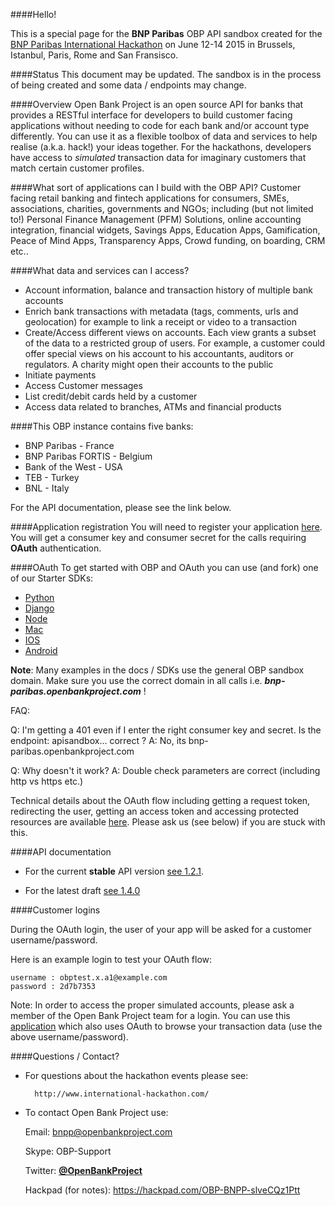####Hello!

This is a special page for the **BNP Paribas** OBP API sandbox created for the [BNP Paribas International Hackathon](http://www.international-hackathon.com/) on June 12-14 2015 in Brussels, Istanbul, Paris, Rome and San Fransisco.  


####Status
This document may be updated. The sandbox is in the process of being created and some data / endpoints may change.

####Overview
Open Bank Project is an open source API for banks that provides a RESTful interface for developers to build customer facing applications without needing to code for each bank and/or account type differently. You can use it as a flexible toolbox of data and services to help realise (a.k.a. hack!) your ideas together. For the hackathons, developers have access to *simulated* transaction data for imaginary customers that match certain customer profiles.   

####What sort of applications can I build with the OBP API?
Customer facing retail banking and fintech applications for consumers, SMEs, associations, charities, governments and NGOs; including (but not limited to!) Personal Finance Management (PFM) Solutions, online accounting integration, financial widgets, Savings Apps, Education Apps, Gamification, Peace of Mind Apps, Transparency Apps, Crowd funding, on boarding, CRM etc.. 

####What data and services can I access?
* Account information, balance and transaction history of multiple bank accounts
* Enrich bank transactions with metadata (tags, comments, urls and geolocation) for example to link a receipt or video to a transaction
* Create/Access different views on accounts. Each view grants a subset of the data to a restricted group of users. For example, a customer could offer special views on his account to his accountants, auditors or regulators. A charity might open their accounts to the public
* Initiate payments
* Access Customer messages
* List credit/debit cards held by a customer
* Access data related to branches, ATMs and financial products 

####This OBP instance contains five banks: 

* BNP Paribas - France
* BNP Paribas FORTIS - Belgium
* Bank of the West - USA
* TEB - Turkey
* BNL - Italy
 

For the API documentation, please see the link below. 

####Application registration 
You will need to register your application [here](https://bnp-paribas.openbankproject.com/consumer-registration). You will get a consumer key and consumer secret for the calls requiring **OAuth** authentication.


####OAuth
To get started with OBP and OAuth you can use (and fork) one of our Starter SDKs:

* [Python](https://github.com/OpenBankProject/Hello-OBP-OAuth1.0a-Python)
* [Django](https://github.com/OpenBankProject/Hello-OBP-OAuth1.0a-Django)
* [Node](https://github.com/OpenBankProject/Hello-OBP-OAuth1.0a-Node)
* [Mac](https://github.com/OpenBankProject/Hello-OBP-OAuth1.0a-Mac)
* [IOS](https://github.com/OpenBankProject/Hello-OBP-OAuth1.0a-IOS)
* [Android](https://github.com/OpenBankProject/Hello-OBP-OAuth1.0a-Android)
 
**Note**: Many examples in the docs / SDKs use the general OBP sandbox domain. Make sure you use the correct domain in all calls i.e. ***bnp-paribas.openbankproject.com*** !

FAQ:

Q: I'm getting a 401 even if I enter the right consumer key and secret. Is the endpoint: apisandbox... correct ?
A: No, its bnp-paribas.openbankproject.com

Q: Why doesn't it work?
A: Double check parameters are correct (including http vs https etc.) 

Technical details about the OAuth flow including getting a request token, redirecting the user, getting an access token and accessing protected resources are available [here](https://github.com/OpenBankProject/OBP-API/wiki/OAuth-1.0-Server). Please ask us (see below) if you are stuck with this.


####API documentation
* For the current **stable** API version [see 1.2.1](https://github.com/OpenBankProject/OBP-API/wiki/REST-API-V1.2.1). 

* For the latest draft [see 1.4.0](https://github.com/OpenBankProject/OBP-API/wiki/REST-API-V1.4.0)

####Customer logins

During the OAuth login, the user of your app will be asked for a customer username/password.

Here is an example login to test your OAuth flow:

    username : obptest.x.a1@example.com
    password : 2d7b7353

Note: In order to access the proper simulated accounts, please ask a member of the Open Bank Project team for a login. You can use this [application](https://bnp-paribas-sofi.openbankproject.com) which also uses OAuth to browse your transaction data (use the above username/password).

####Questions / Contact?
* For questions about the hackathon events please see:
 
 		http://www.international-hackathon.com/

* To contact Open Bank Project use:

    Email: bnpp@openbankproject.com 

    Skype: OBP-Support
 		
    Twitter: **[@OpenBankProject](https://twitter.com/openbankproject)**

    Hackpad (for notes): https://hackpad.com/OBP-BNPP-slveCQz1Ptt 

 